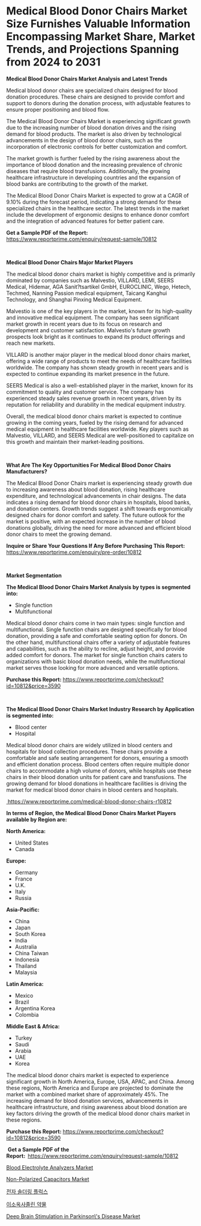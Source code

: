 <p><h1>Medical Blood Donor Chairs Market Size Furnishes Valuable Information Encompassing Market Share, Market Trends, and Projections Spanning from 2024 to 2031</h1></p><p><strong>Medical Blood Donor Chairs Market Analysis and Latest Trends</strong></p>
<p><p>Medical blood donor chairs are specialized chairs designed for blood donation procedures. These chairs are designed to provide comfort and support to donors during the donation process, with adjustable features to ensure proper positioning and blood flow.</p><p>The Medical Blood Donor Chairs Market is experiencing significant growth due to the increasing number of blood donation drives and the rising demand for blood products. The market is also driven by technological advancements in the design of blood donor chairs, such as the incorporation of electronic controls for better customization and comfort.</p><p>The market growth is further fueled by the rising awareness about the importance of blood donation and the increasing prevalence of chronic diseases that require blood transfusions. Additionally, the growing healthcare infrastructure in developing countries and the expansion of blood banks are contributing to the growth of the market.</p><p>The Medical Blood Donor Chairs Market is expected to grow at a CAGR of 9.10% during the forecast period, indicating a strong demand for these specialized chairs in the healthcare sector. The latest trends in the market include the development of ergonomic designs to enhance donor comfort and the integration of advanced features for better patient care.</p></p>
<p><strong>Get a Sample PDF of the Report:&nbsp;</strong> <a href="https://www.reportprime.com/enquiry/request-sample/10812">https://www.reportprime.com/enquiry/request-sample/10812</a></p>
<p>&nbsp;</p>
<p><strong>Medical Blood Donor Chairs Major Market Players</strong></p>
<p><p>The medical blood donor chairs market is highly competitive and is primarily dominated by companies such as Malvestio, VILLARD, LEMI, SEERS Medical, Hidemar, AGA Sanit?tsartikel GmbH, EUROCLINIC, Wego, Hetech, Techmed, Nanning Passion medical equipment, Taicang Kanghui Technology, and Shanghai Pinxing Medical Equipment.</p><p>Malvestio is one of the key players in the market, known for its high-quality and innovative medical equipment. The company has seen significant market growth in recent years due to its focus on research and development and customer satisfaction. Malvestio's future growth prospects look bright as it continues to expand its product offerings and reach new markets.</p><p>VILLARD is another major player in the medical blood donor chairs market, offering a wide range of products to meet the needs of healthcare facilities worldwide. The company has shown steady growth in recent years and is expected to continue expanding its market presence in the future.</p><p>SEERS Medical is also a well-established player in the market, known for its commitment to quality and customer service. The company has experienced steady sales revenue growth in recent years, driven by its reputation for reliability and durability in the medical equipment industry.</p><p>Overall, the medical blood donor chairs market is expected to continue growing in the coming years, fueled by the rising demand for advanced medical equipment in healthcare facilities worldwide. Key players such as Malvestio, VILLARD, and SEERS Medical are well-positioned to capitalize on this growth and maintain their market-leading positions.</p></p>
<p>&nbsp;</p>
<p><strong>What Are The Key Opportunities For Medical Blood Donor Chairs Manufacturers?</strong></p>
<p><p>The Medical Blood Donor Chairs market is experiencing steady growth due to increasing awareness about blood donation, rising healthcare expenditure, and technological advancements in chair designs. The data indicates a rising demand for blood donor chairs in hospitals, blood banks, and donation centers. Growth trends suggest a shift towards ergonomically designed chairs for donor comfort and safety. The future outlook for the market is positive, with an expected increase in the number of blood donations globally, driving the need for more advanced and efficient blood donor chairs to meet the growing demand.</p></p>
<p><strong>Inquire or Share Your Questions If Any Before Purchasing This Report:</strong> <a href="https://www.reportprime.com/enquiry/pre-order/10812">https://www.reportprime.com/enquiry/pre-order/10812</a></p>
<p>&nbsp;</p>
<p><strong>Market Segmentation</strong></p>
<p><strong>The Medical Blood Donor Chairs Market Analysis by types is segmented into:</strong></p>
<p><ul><li>Single function</li><li>Multifunctional</li></ul></p>
<p><p>Medical blood donor chairs come in two main types: single function and multifunctional. Single function chairs are designed specifically for blood donation, providing a safe and comfortable seating option for donors. On the other hand, multifunctional chairs offer a variety of adjustable features and capabilities, such as the ability to recline, adjust height, and provide added comfort for donors. The market for single function chairs caters to organizations with basic blood donation needs, while the multifunctional market serves those looking for more advanced and versatile options.</p></p>
<p><strong>Purchase this Report:&nbsp;</strong><a href="https://www.reportprime.com/checkout?id=10812&price=3590">https://www.reportprime.com/checkout?id=10812&price=3590</a></p>
<p>&nbsp;</p>
<p><strong>The Medical Blood Donor Chairs Market Industry Research by Application is segmented into:</strong></p>
<p><ul><li>Blood center</li><li>Hospital</li></ul></p>
<p><p>Medical blood donor chairs are widely utilized in blood centers and hospitals for blood collection procedures. These chairs provide a comfortable and safe seating arrangement for donors, ensuring a smooth and efficient donation process. Blood centers often require multiple donor chairs to accommodate a high volume of donors, while hospitals use these chairs in their blood donation units for patient care and transfusions. The growing demand for blood donations in healthcare facilities is driving the market for medical blood donor chairs in blood centers and hospitals.</p></p>
<p><a href="https://www.reportprime.com/medical-blood-donor-chairs-r10812">&nbsp;https://www.reportprime.com/medical-blood-donor-chairs-r10812</a></p>
<p><strong>In terms of Region, the Medical Blood Donor Chairs Market Players available by Region are:</strong></p>
<p>
    <p> <strong> North America: </strong>
        <ul>
            <li>United States</li>
            <li>Canada</li>
        </ul>
        </p> 
    <p> <strong> Europe: </strong>
        <ul>
            <li>Germany</li>
            <li>France</li>
            <li>U.K.</li>
            <li>Italy</li>
            <li>Russia</li>
        </ul>
        </p> 
    <p> <strong> Asia-Pacific: </strong>
        <ul>
            <li>China</li>
            <li>Japan</li>
            <li>South Korea</li>
            <li>India</li>
            <li>Australia</li>
            <li>China Taiwan</li>
            <li>Indonesia</li>
            <li>Thailand</li>
            <li>Malaysia</li>
        </ul>
        </p> 
    <p> <strong> Latin America: </strong>
        <ul>
            <li>Mexico</li>
            <li>Brazil</li>
            <li>Argentina Korea</li>
            <li>Colombia</li>
        </ul>
        </p> 
    <p> <strong> Middle East & Africa: </strong>
        <ul>
            <li>Turkey</li>
            <li>Saudi</li>
            <li>Arabia</li>
            <li>UAE</li>
            <li>Korea</li>
        </ul>
    </p>
    </p>
<p><p>The medical blood donor chairs market is expected to experience significant growth in North America, Europe, USA, APAC, and China. Among these regions, North America and Europe are projected to dominate the market with a combined market share of approximately 45%. The increasing demand for blood donation services, advancements in healthcare infrastructure, and rising awareness about blood donation are key factors driving the growth of the medical blood donor chairs market in these regions.</p></p>
<p><strong>Purchase this Report: </strong><a href="https://www.reportprime.com/checkout?id=10812&price=3590">https://www.reportprime.com/checkout?id=10812&price=3590</a></p>
<p>&nbsp;<strong>Get a Sample PDF of the Report:&nbsp;&nbsp;</strong><a href="https://www.reportprime.com/enquiry/request-sample/10812">https://www.reportprime.com/enquiry/request-sample/10812</a></p>
<p><strong></strong></p>
<p><p><a href="https://github.com/gladysalidde/Market-Research-Report-List-2/blob/main/blood-electrolyte-analyzers-market.md">Blood Electrolyte Analyzers Market</a></p><p><a href="https://medium.com/@kimwalker1923/global-non-polarized-capacitors-market-exploring-market-share-market-trends-and-future-growth-397229a6abb2">Non-Polarized Capacitors Market</a></p><p><a href="https://medium.com/@tammyholmes1955/%EC%A0%84%EC%9E%90-%EC%86%94%EB%8D%94%EB%A7%81-%ED%94%8C%EB%9F%AD%EC%8A%A4-%EC%8B%9C%EC%9E%A5-%EC%84%B1%EC%9E%A5-%EC%A0%84%EB%A7%9D%EC%9D%80-2024%EB%85%84%EB%B6%80%ED%84%B0-2031%EB%85%84%EA%B9%8C%EC%A7%80%EC%9D%B4%EB%A9%B0-%EC%8B%9C%EC%9E%A5%EC%9D%98-%EB%8F%99%ED%96%A5-%EB%B6%84%EC%84%9D%EC%9D%80-%EC%9D%91%EC%9A%A9-%ED%94%84%EB%A1%9C%EA%B7%B8%EB%9E%A8-%EC%A7%80%EC%97%AD%EC%A0%81-%EC%A0%84%EB%A7%9D-%EB%B0%8F-%EC%88%98%EC%9D%B5-%EC%B8%A1%EB%A9%B4%EC%97%90%EC%84%9C-13-8-%EC%9D%98-cagr%EB%A1%9C-%EC%A7%84%ED%96%89%EB%90%A9%EB%8B%88%EB%8B%A4-d2191a1d8859">전자 솔더링 플럭스</a></p><p><a href="https://medium.com/@gladycecarter2022/%EA%B8%80%EB%A1%9C%EB%B2%8C-%EC%9D%B4%EC%86%8C%EC%9E%90%EC%9E%98%EB%A6%B0-%EC%9D%98%EC%95%BD%ED%92%88-%EC%8B%9C%EC%9E%A5-%EB%B6%80%EB%AC%B8-%EC%9C%A0%ED%98%95-%EC%9D%91%EC%9A%A9-%EC%8B%9C%EC%9E%A5-%EC%84%A0%EC%88%98-%EC%A0%84%EB%9E%B5-%EC%A7%80%EC%97%AD%EB%B3%84-%EC%84%B1%EC%9E%A5-%EC%9D%B8%EC%82%AC%EC%9D%B4%ED%8A%B8-%EB%B0%8F-%EB%AF%B8%EB%9E%98-%EC%A0%84%EB%A7%9D-2024-2031-bc0cdcb11d1a">이소옥사졸린 약물</a></p><p><a href="https://medium.com/@mayekuhic78/deep-brain-stimulation-in-parkinson-s-disease-market-a-global-and-regional-analysis-2024-2031-4f61d8fd0d4e">Deep Brain Stimulation in Parkinson\'s Disease Market</a></p></p>